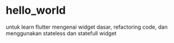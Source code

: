 # hello_world

untuk learn flutter mengenai widget dasar, refactoring code, dan menggunakan stateless dan statefull widget
